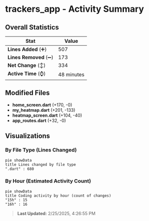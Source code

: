# trackers_app - Activity Summary 

## Overall Statistics

| Stat                   | Value                                                             |
| ---------------------- | ----------------------------------------------------------------- |
| **Lines Added** (➕)   | 507                                          |
| **Lines Removed** (➖) | 173                                        |
| **Net Change** (↕)    | 334                |
| **Active Time** (⌚)   | 48 minutes |


## Modified Files
- **home_screen.dart** (+170, -0)
- **my_heatmap.dart** (+201, -133)
- **heatmap_screen.dart** (+104, -40)
- **app_routes.dart** (+32, -0)

## Visualizations

### By File Type (Lines Changed)

```mermaid
pie showData
title Lines changed by file type
".dart" : 680
```

### By Hour (Estimated Activity Count)

```mermaid
pie showData
title Coding activity by hour (count of changes)
"15h" : 15
"16h" : 16
```


> **Last Updated:** 2/25/2025, 4:26:55 PM